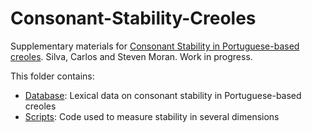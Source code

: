 # Consonant-Stability-Creoles

Supplementary materials for [Consonant Stability in Portuguese-based creoles](https://www.overleaf.com/project/60cdac0dd5871295e0f608fc). Silva, Carlos and Steven Moran. Work in progress.

This folder contains:

* [Database](database.csv): Lexical data on consonant stability in Portuguese-based creoles
* [Scripts](scripts.md): Code used to measure stability in several dimensions

